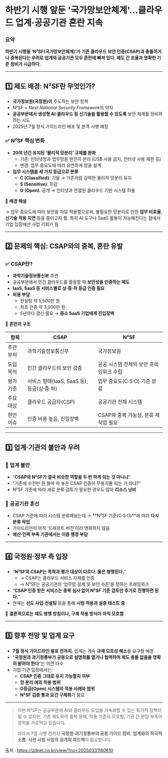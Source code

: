 # **하반기 시행 앞둔 '국가망보안체계'…클라우드 업계·공공기관 혼란 지속**

### **요약**

**하반기 시행될 ‘N²SF(국가망보안체계)’가 기존 클라우드 보안 인증(CSAP)과 충돌하거나 중복된다는 우려로 업계와 공공기관 모두 혼란에 빠져 있다. 제도 간 조율과 명확한 기준 정비가 시급하다.**

---

## 1️⃣ 제도 배경: N²SF란 무엇인가?

- **국가정보원(국정원)이** 주도하는 보안 정책
- N²SF = *Next National Security Framework*의 약자
- **공공부문에서 생성형 AI·클라우드 등 신기술을 활용할 수 있도록** 보안 체계를 정비하려는 시도
- 2025년 7월 정식 가이드라인 배포 및 본격 시행 예정

### ✅ N²SF 핵심 변화

- **20여 년간 유지된 ‘물리적 망분리’ 규제를 완화**
    - 기존: 인터넷망과 업무망을 완전히 분리 (USB 사용 금지, 인터넷 사용 제한 등)
    - 변경: 업무 중요도에 따라 유연하게 망을 설계
- **업무 시스템을 세 가지 등급으로 분류**
    - **C (Classified)**: 기밀 → 기존처럼 강력한 물리적 망분리 유지
    - **S (Sensitive)**: 민감
    - **O (Open)**: 공개 → 인터넷과 연결된 클라우드 기반 시스템 허용

🧠 **배경 해설**

→ 업무 중요도에 따라 보안을 차등 적용함으로써, 불필요한 망분리로 인한 **업무 비효율**, **신기술 적용 지연** 등을 줄이고자 함. 특히 AI 도구나 SaaS 활용이 가능해진다는 점에서 기업 입장에선 사업 기회가 됨.

---

## 2️⃣ 문제의 핵심: **CSAP와의 중복, 혼란 유발**

### ✅ CSAP란?

- **과학기술정보통신부** 주관
- 공공부문에서 민간 클라우드를 활용할 때 **보안성을 인증하는 제도**
- **IaaS, SaaS 등 서비스별로 상·중·하 등급 인증 필요**
- **비용 부담**:
    - 컨설팅 약 5,500만 원
    - 최초 인증 약 3,000만 원
    - 5년마다 갱신 필요 → **중소 SaaS 기업에게 진입장벽**

🧠 **혼란의 구조**

| 항목 | CSAP | N²SF |
| --- | --- | --- |
| 주관 부처 | 과학기술정보통신부 | 국가정보원 |
| 도입 목적 | 민간 클라우드의 보안 검증 | 공공 시스템 전체의 보안 프레임워크 수립 |
| 평가 기준 | 서비스 형태(IaaS, SaaS 등), 등급(상·중·하) | 업무 중요도(C·S·O) 기준 분류 |
| 주요 대상 | 클라우드 공급자(CSP) | 공공기관 전체 시스템 |
| 현안 이슈 | 인증 비용 높음, 진입장벽 | CSAP와 중복 가능성, 분류 재작업 필요 |

---

## 3️⃣ 업계·기관의 불만과 우려

### 🔸 업계 불만

- “**CSAP와 N²SF가 결국 비슷한 역할을 두 번 하게 되는 것 아니냐**”
- “기존에 수천만 원 들여 따 놓은 CSAP 인증이 무용지물 되는 거 아냐?”
- N²SF 기준에 따라 새로 분류·검토가 필요한 경우도 많아 **리소스 낭비**

### 🔸 공공기관 혼선

- CSAP 기준에 따라 시스템 분류해놨는데 → **N²SF 기준(C·S·O)**에 따라 **다시 분류 작업**
- 가이드라인이 아직 ‘드래프트 버전’이라 명확하지 않음
- **예산·인력 부족 기관에서는 이중 행정 부담**

---

## 4️⃣ 국정원·정부 측 입장

- “**N²SF와 CSAP는 목적과 평가 대상이 다르다. 둘은 병행된다.**”
    - → CSAP는 클라우드 서비스 자체를 인증
    - → N²SF는 공공기관의 ‘업무망 설계 및 보안 수준’을 정하는 프레임워크
- “**CSAP 인증 받은 서비스는 중복 심사 없이 N²SF 기준 검토만 추가로 진행하면 된다.**”
- 현재는 **선도 사업·컨설팅** 등을 통해 **시범 적용과 실증 테스트 중**

🧠 **결론적으로는 제도 병행 방침이나, 구체 적용 방식이 아직 모호함**

---

## 5️⃣ 향후 전망 및 업계 요구

- **7월 정식 가이드라인 발표 전까지**, 업계는 계속 **규제 모호성 해소**를 요구할 예정
- “**국정원과 과기정통부가 공동으로 설명회를 열거나 협력하여 제도 충돌 없음을 명확히 밝혀야 한다**”는 의견 다수
- 기업·기관 입장에서는:
    - **CSAP 인증 그대로 유지 가능할지 여부**
    - **망 분리 예외 허용 범위**
    - **O등급(Open) 시스템의 적용 사례와 범위**
    - **N²SF 검증 통과 요건 구체화**가 필요

---

> 이번 N²SF는 공공부문에 AI와 클라우드 도입을 가속화할 수 있는 획기적 정책이 될 수 있지만, 기존 제도와의 중복 문제, 적용 기준의 모호함, 기관 간 분담 부족이 정착을 가로막고 있습니다.
>
>
> 따라서 7월 시행 전까지 **국정원·과기정통부의 공동 가이드 정비**, **업계와의 적극적 소통**, **사전 시범 사업의 공개적 피드백**이 필요합니다.
>

출처 : https://zdnet.co.kr/view/?no=20250331160610